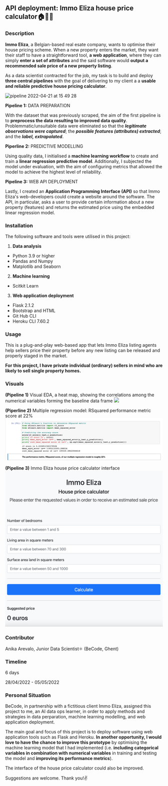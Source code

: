 ## API deployment: Immo Eliza house price calculator🏠🔢💶

### Description
**Immo Eliza**, a Belgian-based real esate company, wants to optimise their house pricing scheme. When a new property enters the market, they want
their staff to have a straightforward tool, **a web application**, where they can simply **enter a set of attributes** and the said software would 
**output a recommended sale price of a new property listing**. 

As a data scientist contracted for the job, my task is to build and deploy **three central pipelines** with the goal of delivering to my client a
a **usable and reliable predictive house pricing calculator**. 

<img width="668" alt="pipeline 2022-04-21 at 15 49 28" src="https://github.com/anikaarevalo/GNT-Arai-3/blob/962385ab35cfcac06c8381d028553eacc343f2b7/content/00.projects/2ndindproj/assets/Screenshot%202022-05-01%20at%2010.28.19.png">

**Pipeline 1:** 
DATA PREPARATION  

With the dataset that was previously scraped, the aim of the first pipeline is to **preprocess the data resulting to improved data quality**. 
Problemmatic/unsuitable data were eliminated so that the ***legitimate observations were captured***; the ***possible features (attributes) 
extracted***; and the ***label, extrapolated***.

**Piperline 2:** 
PREDICTIVE MODELLING

Using quality data, I initialised a **machine learning workflow** to create and train a **linear regression predictive model**.
Additionally, I subjected the model under evaluation, with the aim of configuring metrics that allowed the model to achieve the highest level
of reliability. 

**Pipeline 3:** 
WEB API DEPLOYMENT

Lastly, I created an **Application Programming Interface (API)** so that Immo Eliza's web-developers could create a website around the software.
The API, in particular, asks a user to provide certain information about a new property (features) and returns the estimated price using the 
embedded linear regression model.

### Installation
The following software and tools were utilised in this project:
1. **Data analysis**
- Python 3.9 or higher
- Pandas and Numpy
- Matplotlib and Seaborn

2. **Machine learning**
- Scitkit Learn

3. **Web application deployment**
- Flask 2.1.2
- Bootstrap and HTML
- Git Hub CLI
- Heroku CLI 7.60.2

### Usage
This is a plug-and-play web-based app that lets Immo Eliza listing agents help sellers price their property before any new listing can be released 
and properly staged in the market. 

**For this project, I have private individual (ordinary) sellers in mind who are likely to sell single property homes.** 

### Visuals

**(Pipeline 1)** Visual EDA, a heat map, showing the correlations among the numerical variables forming the baseline data frame
<img width="400" src="https://github.com/anikaarevalo/GNT-Arai-3/blob/bf5041f64dfe9cf7ce45dbc060a06f7c0b74e4f1/content/00.projects/2ndindproj/assets/heatmap.png">
  
 **(Piperline 2)** Multiple regression model: RSquared performance metric score at 22%
 ![This is a screenshot](https://github.com/anikaarevalo/API-deployment/blob/d26d04dd381e280b38217da79f59ba71bc1109e0/assets/r2score.png)
 
**(Pipeline 3)** Immo Eliza house price calculator interface 
<img width="800" src="https://github.com/anikaarevalo/API-deployment/blob/ddab2155ea791127385772410308572c59bf274c/assets/Immo%20Eliza%20UI.png">
                                                                                              
### Contributor
Anika Arevalo, Junior Data Scientist⚛️ (BeCode, Ghent)

### Timeline
6 days

28/04/2022 - 05/05/2022

### Personal Situation
BeCode, in partnership with a fictitious client Immo Eliza, assigned this project to me, an AI data ops learner, 
in order to apply methods and strategies in data perparation, machine learning modelling, and web application deployment. 

The main goal and focus of this project is to deploy software using web application tools such as Flask and Heroku. **In another opportunity,
I would love to have the chance to improve this prototype** by optimising the machine learning model that I had implemented (i.e. **including categorical
variables in combination with numerical variables** in training and testing the model and **improving its performance metrics**). 

The interface of the house price calculator could also be improved.

Suggestions are welcome. Thank you!✌️ 
